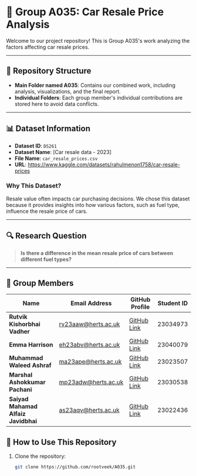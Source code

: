# 🚗 Group A035: Car Resale Price Analysis

Welcome to our project repository! This is Group A035's work analyzing the factors affecting car resale prices.

---

## 📂 Repository Structure

- **Main Folder named A035**: Contains our combined work, including analysis, visualizations, and the final report.
- **Individual Folders**: Each group member's individual contributions are stored here to avoid data conflicts.

---

## 📊 Dataset Information

- **Dataset ID**: `DS261`
- **Dataset Name**: [Car resale data - 2023]
- **File Name**: `car_resale_prices.csv`
- **URL**: https://www.kaggle.com/datasets/rahulmenon1758/car-resale-prices
### Why This Dataset?
Resale value often impacts car purchasing decisions. We chose this dataset because it provides insights into how various factors, such as fuel type, influence the resale price of cars.

---

## 🔍 Research Question

> **Is there a difference in the mean resale price of cars between different fuel types?**


---

## 👥 Group Members

| Name                | Email Address           | GitHub Profile                        | Student ID |
|---------------------|-------------------------|---------------------------------------|------------|
| **Rutvik Kishorbhai Vadher**        | rv23aaw@herts.ac.uk     | [GitHub Link](https://github.com/rootveek) | 23034973   |
| **Emma Harrison**        | eh23abv@herts.ac.uk     | [GitHub Link](https://github.com/Emma-Harrison1) | 23040079   |
| **Muhammad Waleed Ashraf**        | ma23ape@herts.ac.uk     | [GitHub Link](https://github.com/MuhammadWaleedAshraf) | 23023507   |
| **Marshal Ashokkumar Pachani**        | mp23adw@herts.ac.uk     | [GitHub Link](https://github.com/Marshal-patel) | 23030538   |
| **Saiyad Mahamad Alfaiz Javidbhai**        | as23aqv@herts.ac.uk     | [GitHub Link](https://github.com/PyNerdAlfaiz) | 23022436   |


## 🚀 How to Use This Repository

1. Clone the repository:
   ```bash
   git clone https://github.com/rootveek/A035.git
